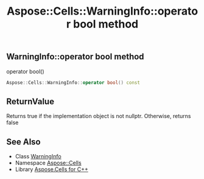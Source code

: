 ﻿---
title: Aspose::Cells::WarningInfo::operator bool method
linktitle: operator bool
second_title: Aspose.Cells for C++ API Reference
description: 'Aspose::Cells::WarningInfo::operator bool method. operator bool() in C++.'
type: docs
weight: 400
url: /cpp/aspose.cells/warninginfo/operator_bool/
---
## WarningInfo::operator bool method


operator bool()

```cpp
Aspose::Cells::WarningInfo::operator bool() const
```


## ReturnValue

Returns true if the implementation object is not nullptr. Otherwise, returns false

## See Also

* Class [WarningInfo](../)
* Namespace [Aspose::Cells](../../)
* Library [Aspose.Cells for C++](../../../)
